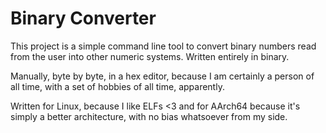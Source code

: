 # Binary Converter

This project is a simple command line tool to convert binary numbers read from the user into other numeric systems.
Written entirely in binary.

Manually, byte by byte, in a hex editor, because I am certainly a person of all time, with a set of hobbies of all time, apparently.

Written for Linux, because I like ELFs <3 and for AArch64 because it's simply a better architecture, with no bias whatsoever from my side.


